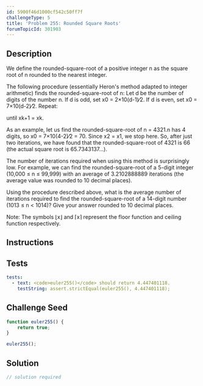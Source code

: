 ```yaml
---
id: 5900f46d1000cf542c50ff7f
challengeType: 5
title: 'Problem 255: Rounded Square Roots'
forumTopicId: 301903
---
```


## Description
<section id='description'>
We define the rounded-square-root of a positive integer n as the square root of n rounded to the nearest integer.

The following procedure (essentially Heron's method adapted to integer arithmetic) finds the rounded-square-root of n:
Let d be the number of digits of the number n.
If d is odd, set x0 = 2×10(d-1)⁄2.
If d is even, set x0 = 7×10(d-2)⁄2.
Repeat:




until xk+1 = xk.

As an example, let us find the rounded-square-root of n = 4321.n has 4 digits, so x0 = 7×10(4-2)⁄2 = 70.
Since x2 = x1, we stop here.
So, after just two iterations, we have found that the rounded-square-root of 4321 is 66 (the actual square root is 65.7343137…).

The number of iterations required when using this method is surprisingly low.
For example, we can find the rounded-square-root of a 5-digit integer (10,000 ≤ n ≤ 99,999) with an average of 3.2102888889 iterations (the average value was rounded to 10 decimal places).

Using the procedure described above, what is the average number of iterations required to find the rounded-square-root of a 14-digit number (1013 ≤ n < 1014)?
Give your answer rounded to 10 decimal places.

Note: The symbols ⌊x⌋ and ⌈x⌉ represent the floor function and ceiling function respectively.
</section>

## Instructions
<section id='instructions'>

</section>

## Tests
<section id='tests'>

```yml
tests:
  - text: <code>euler255()</code> should return 4.447401118.
    testString: assert.strictEqual(euler255(), 4.447401118);

```

</section>

## Challenge Seed
<section id='challengeSeed'>

<div id='js-seed'>

```js
function euler255() {
    return true;
}

euler255();
```

</div>



</section>

## Solution
<section id='solution'>

```js
// solution required
```

</section>
